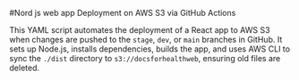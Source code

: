 #Nord js web app Deployment on AWS S3  via GitHub Actions

This YAML script automates the deployment of a React app to AWS S3 when changes are pushed to the `stage`, `dev`, or `main` branches in GitHub. It sets up Node.js, installs dependencies, builds the app, and uses AWS CLI to sync the `./dist` directory to `s3://docsforhealthweb`, ensuring old files are deleted.


